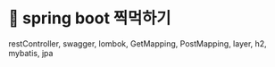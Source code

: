 # 🤤 spring boot 찍먹하기 
restController, swagger, lombok, GetMapping, PostMapping, layer, h2, mybatis, jpa
